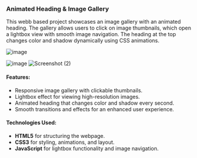 ### **Animated Heading & Image Gallery**

This webb based project showcases an image gallery with an animated heading. The gallery allows users to click on image thumbnails, which open a lightbox view with smooth image navigation. The heading at the top changes color and shadow dynamically using CSS animations.

![image](https://github.com/user-attachments/assets/ab28a44b-965e-42b5-b60c-da93582c831c)

![image](https://github.com/user-attachments/assets/6a1f6278-b420-4657-a5bf-d29043ab7505)
![Screenshot (2)](https://github.com/user-attachments/assets/65895028-25f7-4093-8424-ede9f8b64a34)




#### **Features:**
- Responsive image gallery with clickable thumbnails.
- Lightbox effect for viewing high-resolution images.
- Animated heading that changes color and shadow every second.
- Smooth transitions and effects for an enhanced user experience.

#### **Technologies Used:**
- **HTML5** for structuring the webpage.
- **CSS3** for styling, animations, and layout.
- **JavaScript** for lightbox functionality and image navigation.

